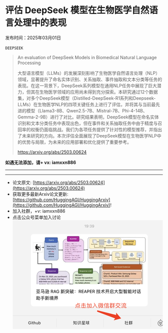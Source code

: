 # 评估 DeepSeek 模型在生物医学自然语言处理中的表现
发布时间：2025年03月01日

`DEEPSEEK`
> An evaluation of DeepSeek Models in Biomedical Natural Language Processing
>
> 大型语言模型（LLMs）的发展深刻影响了生物医学自然语言处理（NLP）领域，显著提升了命名实体识别、关系抽取、事件抽取和文本分类等任务的表现。在这一背景下，DeepSeek系列模型在通用NLP任务中展现了巨大潜力，但其在生物医学领域的应用尚未得到充分探索。本研究通过12个数据集，对多个DeepSeek模型（Distilled-DeepSeek-R1系列和Deepseek-LLMs）在生物医学NLP的四项关键任务上进行了评估，并将其与当前最先进的模型（Llama3-8B、Qwen2.5-7B、Mistral-7B、Phi-4-14B、Gemma-2-9B）进行了对比。研究结果表明，DeepSeek模型在命名实体识别和文本分类任务中表现出色，但在事件和关系抽取任务中由于精度与召回率的权衡仍面临挑战。我们为各项任务提供了针对性的模型推荐，并指出了未来研究的方向。本次评估全面展现了DeepSeek模型在生物医学NLP中的优势与局限，为未来的应用部署和优化提供了重要参考。
>
> https://arxiv.org/abs/2503.00624

**如遇无法添加，请+ vx: iamxxn886**
<hr />


<hr />

- 论文原文: [https://arxiv.org/abs/2503.00624](https://arxiv.org/abs/2503.00624)
- 获取更多最新Arxiv论文更新: [https://github.com/HuggingAGI/HuggingArxiv](https://github.com/HuggingAGI/HuggingArxiv)!
- 加入社群，+v: iamxxn886
- 点击公众号菜单加入讨论
![](https://raw.githubusercontent.com/HuggingAGI/wx_assets/main/2024/07/31/1722434818326-94339e92-22f1-4472-9d27-fed232f70b5d.jpeg)